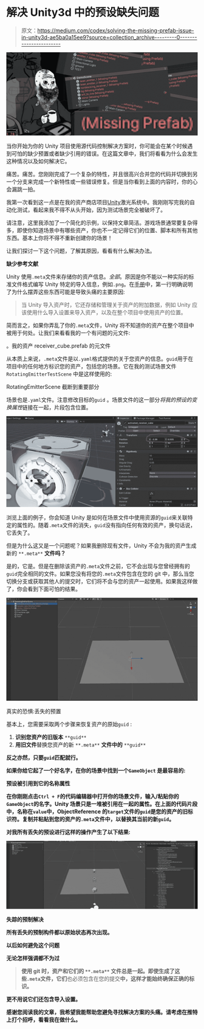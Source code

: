# 解决 Unity3d 中的预设缺失问题

> 原文：<https://medium.com/codex/solving-the-missing-prefab-issue-in-unity3d-ae5ba0a15ee9?source=collection_archive---------0----------------------->

![](img/200d2df7a25edab251150daa54dab06d.png)

当你开始为你的 Unity 项目使用源代码控制解决方案时，你可能会在某个时候遇到可怕的缺少预置或者缺少引用的错误。在这篇文章中，我们将看看为什么会发生这种情况以及如何解决它。

痛苦。痛苦。您刚刚完成了一个复杂的特性，并且很高兴合并您的代码并切换到另一个分支来完成一个新特性或一些错误修复。但是当你看到上面的内容时，你的心会漏跳一拍。

我第一次看到这一点是在我的资产商店项目[Unity](https://assetstore.unity.com/packages/tools/game-toolkits/laser-system-for-unity-217289)激光系统中。我刚刚写完我的自动化测试，看起来我不得不从头开始，因为测试场景完全被破坏了。

请注意，这里我添加了一个简化的示例，以保持文章简洁。游戏场景通常要复杂得多，即使你知道场景中有哪些资产，你也不一定记得它们的位置、脚本和所有其他东西。基本上你将不得不重新创建你的场景！

让我们探讨一下这个问题，了解其原因，看看有什么解决办法。

**缺少参考文献**

Unity 使用`.meta`文件来存储你的资产信息。*全部*。原因是你不能以一种实际的标准文件格式编写 Unity 特定的导入信息，例如`.png`。在[手册](https://docs.unity3d.com/Manual/AssetMetadata.html#:~:text=Meta%20files%20and%20asset%20files,moves%20or%20renames%20the%20corresponding%20.)中，第一行明确说明了为什么摆弄这些东西可能是导致头痛的主要原因:

> 当 Unity 导入资产时，它还存储和管理关于资产的附加数据，例如 Unity 应该使用什么导入设置来导入资产，以及在整个项目中使用资产的位置。

简而言之，如果你弄乱了你的`.meta`文件，Unity 将不知道你的资产在整个项目中被用于何处。让我们来看看我的一个有问题的元文件:

。我的资产 receiver_cube.prefab 的元文件

从本质上来说，`.meta`文件是以`.yaml`格式提供的关于您资产的信息。`guid`用于在项目中的任何地方标识您的资产，包括您的场景。它在我的测试场景文件`RotatingEmitterTestScene` 中是这样使用的:

RotatingEmitterScene 截断到重要部分

场景也是`.yaml`文件。注意修改目标的`guid` 。场景文件的这一部分*将我的预设的变换属性*链接在一起，片段包含位置。

![](img/7c3c5d3852349ff7f2e48940a843c159.png)

浏览上面的例子，你会知道 Unity 是如何在场景文件中使用资源的`guid`来关联特定的属性的。随着`.meta`文件的消失，`guid`没有指向任何有效的资产，换句话说，它丢失了。

但是为什么这又是一个问题呢？如果我删除现有文件，Unity 不会为我的资产生成新的 `**.meta**` **文件吗？**

是的，它是。但是在删除该资产的`.meta`文件之前，它不会出现与您曾经拥有的`guid`完全相同的文件。如果您没有将您的`.meta`文件包含在您的 git 中，那么当您切换分支或获取其他人的提交时，它们将不会与您的资产一起使用。如果我这样做了，你会看到下面可怕的结果。

![](img/eaaa04de57ab91212e31d770a5701ee1.png)

真实的恐惧:丢失的预置

基本上，您需要采取两个步骤来恢复资产的原始`guid` :

1.  **识别您资产的旧版本** `**guid**`
2.  **用旧文件**替换您资产的新 `**.meta**` **文件中的** `**guid**`

**反之亦然，只要`guid`匹配就行。**

**如果你给它起了一个好名字，在你的场景中找到一个`GameObject` 是最容易的:**

**预设被引用到它的名称属性**

**在你刚刚点击`Ctrl + F`的代码编辑器中打开你的场景文件，输入/粘贴你的`GameObject`的名字。Unity 场景只是一堆被引用在一起的属性。在上面的代码片段中，名称在`value`中，ObjectReference 的`target`文件的`guid`是您的资产的旧标识符。复制并粘贴到您的资产的`.meta`文件中，以替换其当前的新`guid`。**

**对我所有丢失的预设进行这样的操作产生了以下结果:**

**![](img/ac9c7a789b011aa07886cd83b5f2b105.png)**

**失踪的预制解决**

**所有丢失的预制构件都以原始状态再次出现。**

****以后如何避免这个问题****

**无论怎样强调都不为过**

> **使用 git 时，**资产和它们的** `**.meta**` **文件总是一起**。即使生成了这些`.meta`文件，它们**也必须包含在您的提交**中，这样才能始终确保正确的标识。**

**更不用说它们还包含导入设置。**

**感谢您阅读我的文章，我希望我能帮助您避免寻找解决方案的头痛。请考虑在推特上打个招呼，看看我在做什么。**